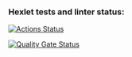 ### Hexlet tests and linter status:
[![Actions Status](https://github.com/ZomartYerkin/fullstack-java-project-44/actions/workflows/hexlet-check.yml/badge.svg)](https://github.com/ZomartYerkin/fullstack-java-project-44/actions)

[![Quality Gate Status](https://sonarcloud.io/api/project_badges/measure?project=ZhomartYerkin_fullstack-java-project-44&metric=alert_status)](https://sonarcloud.io/summary/new_code?id=ZhomartYerkin_fullstack-java-project-44)

